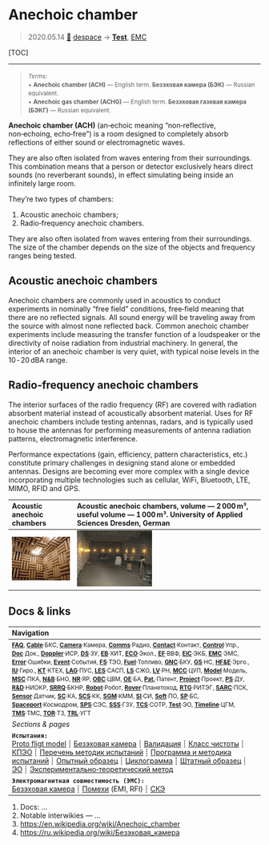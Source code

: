 # Anechoic chamber
> 2020.05.14 [🚀](../index/index.md) [despace](index.md) → **[Test](test.md)**, [EMC](emc.md)

[TOC]

---

> <small>*Terms:*<br> • **Anechoic chamber (ACH)** — English term. **Безэховая камера (БЭК)** — Russian equivalent.<br> • **Anechoic gas chamber (ACHG)** — English term. **Безэховая газовая камера (БЭКГ)** — Russian equivalent.</small>

**Anechoic chamber (ACH)** (an‑echoic meaning “non‑reflective, non‑echoing, echo‑free”) is a room designed to completely absorb reflections of either sound or electromagnetic waves.

They are also often isolated from waves entering from their surroundings. This combination means that a person or detector exclusively hears direct sounds (no reverberant sounds), in effect simulating being inside an infinitely large room.

They’re two types of chambers:

   1. Acoustic anechoic chambers;
   1. Radio‑frequency anechoic chambers.

They are also often isolated from waves entering from their surroundings. The size of the chamber depends on the size of the objects and frequency ranges being tested.



## Acoustic anechoic chambers
Anechoic chambers are commonly used in acoustics to conduct experiments in nominally “free field” conditions, free‑field meaning that there are no reflected signals. All sound energy will be traveling away from the source with almost none reflected back. Common anechoic chamber experiments include measuring the transfer function of a loudspeaker or the directivity of noise radiation from industrial machinery. In general, the interior of an anechoic chamber is very quiet, with typical noise levels in the 10 ‑ 20 dBA range.



## Radio‑frequency anechoic chambers
The interior surfaces of the radio frequency (RF) are covered with radiation absorbent material  instead of acoustically absorbent material. Uses for RF anechoic chambers include testing antennas, radars, and is typically used to house the antennas for performing measurements of antenna radiation patterns, electromagnetic interference.

Performance expectations (gain, efficiency, pattern characteristics, etc.) constitute primary challenges in designing stand alone or embedded antennas. Designs are becoming ever more complex with a single device incorporating multiple technologies such as cellular, WiFi, Bluetooth, LTE, MIMO, RFID and GPS.

|Acoustic anechoic chambers|Acoustic anechoic chambers, volume — 2 000 m³, useful volume — 1 000 m³. University of Applied Sciences Dresden, German|
|:--|:--|
|[![](f/tests/anechoic_chamber_thumb.jpg)](f/tests/anechoic_chamber.jpg)|[![](f/tests/anechoic_chamber_schalltoter_raum_tu_dresden_thumb.jpg)](f/tests/anechoic_chamber_schalltoter_raum_tu_dresden.jpg)|



<p style="page-break-after:always"> </p>

## Docs & links
|Navigation|
|:--|
|<small>**[FAQ](faq.md)**, **[Cable](cable.md)**·БКС, **[Camera](cam.md)**·Камера, **[Comms](comms.md)**·Радио, **[Contact](contact.md)**·Контакт, **[Control](control.md)**·Упр., **[Doc](doc.md)**·Док., **[Doppler](doppler.md)**·ИСР, **[DS](ds.md)**·ЗУ, **[EB](eb.md)**·ХИТ, **[ECO](ecology.md)**·Экол., **[EF](ef.md)**·ВВФ, **[ElC](elc.md)**·ЭКБ, **[EMC](emc.md)**·ЭМС, **[Error](error.md)**·Ошибки, **[Event](event.md)**·События, **[FS](fs.md)**·ТЭО, **[Fuel](fuel.md)**·Топливо, **[GNC](gnc.md)**·БКУ, **[GS](scs.md)**·НС, **[HF&E](hfe.md)**·Эрго., **[IU](iu.md)**·Гиро., **[KT](kt.md)**·КТЕХ, **[LAG](lag.md)**·ПУC, **[LES](les.md)**·САСП, **[LS](ls.md)**·СЖО, **[LV](lv.md)**·РН, **[MCC](mcc.md)**·ЦУП, **[Model](model.md)**·Модель, **[MSC](sc.md)**·ПКА, **[N&B](nnb.md)**·БНО, **[NR](nr.md)**·ЯР, **[OBC](obc.md)**·ЦВМ, **[OE](oe.md)**·БА, **[Pat.](патент.md)**·Патент, **[Project](project.md)**·Проект, **[PS](ps.md)**·ДУ, **[R&D](rnd.md)**·НИОКР, **[SRRQ](srrq.md)**·БКНР, **[Robot](robotics.md)**·Робот, **[Rover](rover.md)**·Планетоход, **[RTG](rtg.md)**·РИТЭГ, **[SARC](sarc.md)**·ПСК, **[Sensor](sensor.md)**·Датчик, **[SC](sc.md)**·КА, **[SCS](scs.md)**·КК, **[SGM](sgm.md)**·КММ, **[SI](si.md)**·СИ, **[Soft](soft.md)**·ПО, **[SP](sp.md)**·БС, **[Spaceport](spaceport.md)**·Космодром, **[SPS](sps.md)**·СЭС, **[SSS](sss.md)**·ГЗУ, **[TCS](tcs.md)**·СОТР, **[Test](test.md)**·ЭО, **[Timeline](timeline.md)**·ЦГМ, **[TMS](tms.md)**·ТМС, **[TOR](tor.md)**·ТЗ, **[TRL](trl.md)**·УГТ</small>|
|*Sections & pages*|
|**`Испытания:`**<br> [Proto fligt model](pfm.md) ┊ [Безэховая камера](ach.md) ┊ [Валидация](validation.md) ┊ [Класс чистоты](clean_lvl.md) ┊ [КПЭО](ctpr.md) ┊ [Перечень методик испытаний](list_tp.md) ┊ [Программа и методика испытаний](pmot.md) ┊ [Опытный образец](pilot_sample.md) ┊ [Циклограмма](obc.md) ┊ [Штатный образец](flight_unit.md) ┊ [ЭО](test.md) ┊ [Экспериментально‑теоретический метод](etetm.md)|
|**`Электромагнитная совместимость (ЭМС):`**<br> [Безэховая камера](ach.md) ┊ [Помехи](emi.md) (EMI, RFI) ┊ [СКЭ](elmsys.md)|

   1. Docs: …
   1. Notable interwikies — …
   1. <https://en.wikipedia.org/wiki/Anechoic_chamber>
   1. <https://ru.wikipedia.org/wiki/Безэховая_камера>

